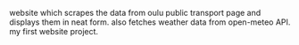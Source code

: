 website which scrapes the data from oulu public transport page and displays them in neat form. also fetches weather
data from open-meteo API. my first website project.
